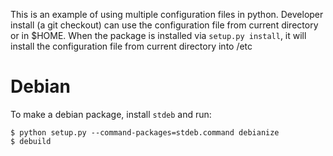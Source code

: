 This is an example of using multiple configuration files in python.
Developer install (a git checkout) can use the configuration file from current directory or in $HOME.
When the package is installed via `setup.py install`, it will install the configuration file from current directory into /etc

Debian
======

To make a debian package, install `stdeb` and run:

    $ python setup.py --command-packages=stdeb.command debianize
    $ debuild
